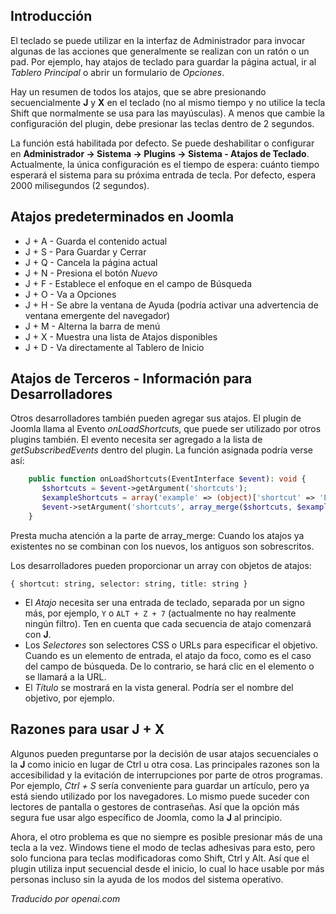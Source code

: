 <!-- Filename: Keyboard_Shortcuts / Display title: Atajos de Teclado  -->

## Introducción

El teclado se puede utilizar en la interfaz de Administrador para invocar algunas de las acciones que generalmente se realizan con un ratón o un pad. Por ejemplo, hay atajos de teclado para guardar la página actual, ir al *Tablero Principal* o abrir un formulario de *Opciones*.

Hay un resumen de todos los atajos, que se abre presionando secuencialmente **J** y **X** en el teclado (no al mismo tiempo y no utilice la tecla Shift que normalmente se usa para las mayúsculas). A menos que cambie la configuración del plugin, debe presionar las teclas dentro de 2 segundos.

La función está habilitada por defecto. Se puede deshabilitar o configurar en **Administrador → Sistema → Plugins → Sistema - Atajos de Teclado**. Actualmente, la única configuración es el tiempo de espera: cuánto tiempo esperará el sistema para su próxima entrada de tecla. Por defecto, espera 2000 milisegundos (2 segundos).

## Atajos predeterminados en Joomla

- J + A - Guarda el contenido actual
- J + S - Para Guardar y Cerrar
- J + Q - Cancela la página actual
- J + N - Presiona el botón *Nuevo*
- J + F - Establece el enfoque en el campo de Búsqueda
- J + O - Va a Opciones
- J + H - Se abre la ventana de Ayuda (podría activar una advertencia de ventana emergente del navegador)
- J + M - Alterna la barra de menú
- J + X - Muestra una lista de Atajos disponibles
- J + D - Va directamente al Tablero de Inicio

## Atajos de Terceros - Información para Desarrolladores

Otros desarrolladores también pueden agregar sus atajos. El plugin de Joomla llama al Evento *onLoadShortcuts*, que puede ser utilizado por otros plugins también. El evento necesita ser agregado a la lista de *getSubscribedEvents* dentro del plugin. La función asignada podría verse así:

```php
    public function onLoadShortcuts(EventInterface $event): void {
       $shortcuts = $event->getArgument('shortcuts');
       $exampleShortcuts = array('example' => (object)['shortcut' => 'E', 'title' => 'Gran Ejemplo', 'selector' => '#menu-collapse']);
       $event->setArgument('shortcuts', array_merge($shortcuts, $exampleShortcuts));
    }
```
Presta mucha atención a la parte de array_merge: Cuando los atajos ya existentes no se combinan con los nuevos, los antiguos son sobrescritos.

Los desarrolladores pueden proporcionar un array con objetos de atajos:

    { shortcut: string, selector: string, title: string }

- El *Atajo* necesita ser una entrada de teclado, separada por un signo más, por ejemplo, `Y` o `ALT + Z + 7` (actualmente no hay realmente ningún filtro). Ten en cuenta que cada secuencia de atajo comenzará con **J**.
- Los *Selectores* son selectores CSS o URLs para especificar el objetivo. Cuando es un elemento de entrada, el atajo da foco, como es el caso del campo de búsqueda. De lo contrario, se hará clic en el elemento o se llamará a la URL.
- El *Título* se mostrará en la vista general. Podría ser el nombre del objetivo, por ejemplo.

## Razones para usar J + X

Algunos pueden preguntarse por la decisión de usar atajos secuenciales o la **J** como inicio en lugar de Ctrl u otra cosa. Las principales razones son la accesibilidad y la evitación de interrupciones por parte de otros programas. Por ejemplo, *Ctrl + S* sería conveniente para guardar un artículo, pero ya está siendo utilizado por los navegadores. Lo mismo puede suceder con lectores de pantalla o gestores de contraseñas. Así que la opción más segura fue usar algo específico de Joomla, como la **J** al principio.

Ahora, el otro problema es que no siempre es posible presionar más de una tecla a la vez. Windows tiene el modo de teclas adhesivas para esto, pero solo funciona para teclas modificadoras como Shift, Ctrl y Alt. Así que el plugin utiliza input secuencial desde el inicio, lo cual lo hace usable por más personas incluso sin la ayuda de los modos del sistema operativo.

*Traducido por openai.com*

